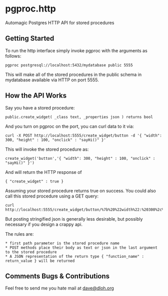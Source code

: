 pgproc.http
===========

Automagic Postgres HTTP API for stored procedures

Getting Started
---------------

To run the http interface simply invoke pgproc with the arguments as follows:

	pgproc postgresql://localhost:5432/mydatabase public 5555
        
This will make all of the stored procedures in the public schema in mydatabase available via HTTP on port 5555.


How the API Works
-----------------

Say you have a stored procedure:
		
	public.create_widget( _class text, _properties json ) returns bool

And you turn on pgproc on the port, you can curl data to it via:

	curl -X POST http://localhost:5555/create_widget/button -d '{ "width": 300, "height" : 100, "onclick" : "sayHi()" }'

This will invoke the stored procedure as:

	create_widget('button','{ "width": 300, "height" : 100, "onclick" : "sayHi()" }')

And will return the HTTP response of 

	{ "create_widget" : true }

Assuming your stored procedure returns true on success.  You could also call this stored procedure using a GET query:

	curl http://localhost:5555/create_widget/button/%7b%20%22width%22:%20300%2c%20%22height%22%20:%20100%2c%20%22onclick%22%20:%20%22sayHi%28%29%22%20%7d

But posting stringified json is generally less desirable, but possibly necessary if you design a crappy api.

The rules are:

	* first path parameter is the stored procedure name
	* POST methods place their body as text or json in the last argument to the stored procedure
	* A JSON representation of the return type { "function_name" : return_value } will be returned

Comments Bugs & Contributions
-----------------------------

Feel free to send me you hate mail at <dave@dloh.org>
